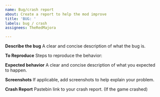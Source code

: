 ```yaml
---
name: Bug/crash report
about: Create a report to help the mod improve
title: 'BUG: '
labels: bug / crash
assignees: TheRedMajora

---
```


**Describe the bug**
A clear and concise description of what the bug is.

**To Reproduce**
Steps to reproduce the behavior:

**Expected behavior**
A clear and concise description of what you expected to happen.

**Screenshots**
If applicable, add screenshots to help explain your problem.

**Crash Report**
Pastebin link to your crash report. (If the game crashed)
